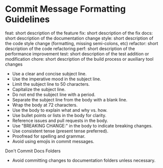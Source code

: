# Commit Message Formatting Guidelines
feat: short description of the feature
fix: short description of the fix
docs: short description of the documentation change
style: short description of the code style change (formatting, missing semi-colons, etc)
refactor: short description of the code refactoring
perf: short description of the performance improvement
test: short description of the test addition or modification
chore: short description of the build process or auxiliary tool changes
- Use a clear and concise subject line.
- Use the imperative mood in the subject line.
- Limit the subject line to 50 characters.
- Capitalize the subject line.
- Do not end the subject line with a period.    
- Separate the subject line from the body with a blank line.
- Wrap the body at 72 characters.
- Use the body to explain what and why vs. how.
- Use bullet points or lists in the body for clarity.
- Reference issues and pull requests in the body.
- Use "BREAKING CHANGE:" in the body to indicate breaking changes.
- Use consistent tense (present tense preferred).
- Proofread for spelling and grammar.
- Avoid using emojis in commit messages.

Don't Commit Docs Folders
- Avoid committing changes to documentation folders unless necessary.